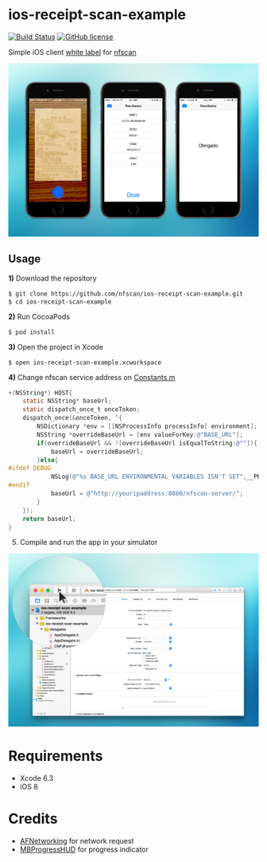 # ios-receipt-scan-example 
[![Build Status](https://travis-ci.org/nfscan/ios-receipt-scan-example.svg?branch=master)](https://travis-ci.org/nfscan/ios-receipt-scan-example) [![GitHub license](https://img.shields.io/badge/license-MIT-blue.svg)](https://raw.githubusercontent.com/nfscan/ios-receipt-scan-example/master/LICENSE)

Simple iOS client [white label](https://en.wikipedia.org/wiki/White-label_product) for [nfscan](https://github.com/nfscan/nfscan) 

![](screenshots/screen02.jpg)

## Usage

**1)** Download the repository

```
$ git clone https://github.com/nfscan/ios-receipt-scan-example.git
$ cd ios-receipt-scan-example
```
    
**2)** Run CocoaPods

```
$ pod install
```

**3)** Open the project in Xcode

```
$ open ios-receipt-scan-example.xcworkspace
```

**4)** Change nfscan service address on [Constants.m](https://github.com/nfscan/ios-receipt-scan-example/blob/master/ios-receipt-scan-example/Constants.m)

```Objective-C
+(NSString*) HOST{
    static NSString* baseUrl;
    static dispatch_once_t onceToken;
    dispatch_once(&onceToken, ^{
        NSDictionary *env = [[NSProcessInfo processInfo] environment];
        NSString *overrideBaseUrl = [env valueForKey:@"BASE_URL"];
        if(overrideBaseUrl && ![overrideBaseUrl isEqualToString:@""]){
            baseUrl = overrideBaseUrl;
        }else{
#ifdef DEBUG
            NSLog(@"%s BASE_URL ENVIRONMENTAL VARIABLES ISN'T SET",__PRETTY_FUNCTION__);
#endif
            baseUrl = @"http://youripaddress:8080/nfscan-server/";
        }
    });
    return baseUrl;
}
```

5) Compile and run the app in your simulator

![](screenshots/screen01.jpg)

# Requirements

- Xcode 6.3
- iOS 8

# Credits

- [AFNetworking](https://github.com/AFNetworking/AFNetworking) for network request
- [MBProgressHUD](https://github.com/jdg/MBProgressHUD) for progress indicator
